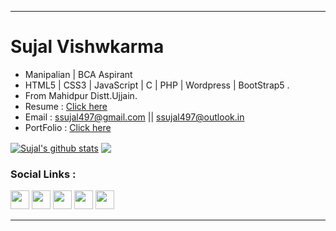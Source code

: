<hr>
<h1>Sujal Vishwkarma</h1>
<ul>
  <li>Manipalian | BCA Aspirant</li>
  <li>HTML5 | CSS3 | JavaScript | C | PHP | Wordpress | BootStrap5 .</li>
  <li>From Mahidpur Distt.Ujjain.</li>
  <li>Resume    : <a href="https://drive.google.com/file/d/1IfYfy9cuNV_-QZDjBdzge-QCgGmnyYT9/view">Click here</a></li>
  <li>Email     : <a href="mailto://ssujal497@gmail.com">ssujal497@gmail.com</a> || <a href="mailto://ssujal497@outlook.in">ssujal497@outlook.in</a></li>
  <li>PortFolio : <a href="https://sujal-vishwkarma.web.app">Click here</a></li>
</ul>

<a href="https://github.com/sujalvishwkarma/github-readme-stats"><img align="center" src="https://github-readme-stats.vercel.app/api?username=sujalvishwkarma&show_icons=true&include_all_commits=true&theme=transparent&hide_border=true" alt="Sujal's github stats" /></a> 
<a href="https://github.com/sujalvishwkarma/github-readme-stats"><img align="center" src="https://github-readme-stats.vercel.app/api/top-langs/?username=sujalvishwkarma&layout=compact&theme=transparent&hide_border=true" /></a>

<h3>Social Links : </h3>
  <a href="https://www.linkedin.com/in/sujalvishwkarma/"><img src="https://cdn-icons-png.flaticon.com/512/3256/3256016.png" width="30px"></a>
  <a href="https://www.instagram.com/sujal_vishwkarma/"><img src="https://cdn-icons-png.flaticon.com/512/2111/2111463.png" width="30px"></a>
  <a href="https://www.facebook.com/profile.php?id=100035119734094"><img src="https://cdn-icons-png.flaticon.com/512/3536/3536394.png" width="30px"></a>
  <a href="https://www.youtube.com/@suvishgamerz1999"><img src="https://cdn-icons-png.flaticon.com/512/1384/1384060.png" width="30px"></a>
  <a href="https://twitter.com/SVishwkarm65560"><img src="https://cdn-icons-png.flaticon.com/512/356/356025.png" width="30px"></a>
<hr>


